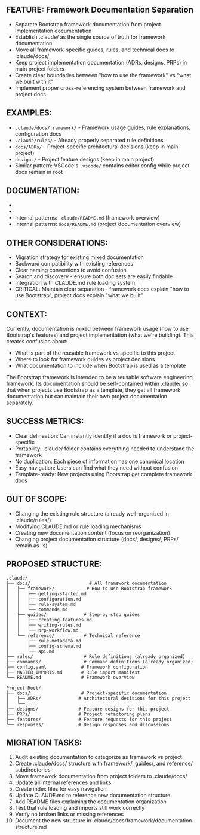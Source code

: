 ## FEATURE: Framework Documentation Separation

- Separate Bootstrap framework documentation from project implementation documentation
- Establish .claude/ as the single source of truth for framework documentation
- Move all framework-specific guides, rules, and technical docs to .claude/docs/
- Keep project implementation documentation (ADRs, designs, PRPs) in main project folders
- Create clear boundaries between "how to use the framework" vs "what we built with it"
- Implement proper cross-referencing system between framework and project docs

## EXAMPLES:

- `.claude/docs/framework/` - Framework usage guides, rule explanations, configuration docs
- `.claude/rules/` - Already properly separated rule definitions
- `docs/ADRs/` - Project-specific architectural decisions (keep in main project)
- `designs/` - Project feature designs (keep in main project)
- Similar pattern: VSCode's `.vscode/` contains editor config while project docs remain in root

## DOCUMENTATION:

- [Conventional Documentation Structure]: https://www.writethedocs.org/guide/docs-as-code/
- [Framework vs Project Documentation]: https://documentation.divio.com/
- Internal patterns: `.claude/README.md` (framework overview)
- Internal patterns: `docs/README.md` (project documentation overview)

## OTHER CONSIDERATIONS:

- Migration strategy for existing mixed documentation
- Backward compatibility with existing references
- Clear naming conventions to avoid confusion
- Search and discovery - ensure both doc sets are easily findable
- Integration with CLAUDE.md rule loading system
- CRITICAL: Maintain clear separation - framework docs explain "how to use Bootstrap", project docs explain "what we built"

## CONTEXT:

Currently, documentation is mixed between framework usage (how to use Bootstrap's features) and project implementation (what we're building). This creates confusion about:
- What is part of the reusable framework vs specific to this project
- Where to look for framework guides vs project decisions
- What documentation to include when Bootstrap is used as a template

The Bootstrap framework is intended to be a reusable software engineering framework. Its documentation should be self-contained within .claude/ so that when projects use Bootstrap as a template, they get all framework documentation but can maintain their own project documentation separately.

## SUCCESS METRICS:

- Clear delineation: Can instantly identify if a doc is framework or project-specific
- Portability: .claude/ folder contains everything needed to understand the framework
- No duplication: Each piece of information has one canonical location
- Easy navigation: Users can find what they need without confusion
- Template-ready: New projects using Bootstrap get complete framework docs

## OUT OF SCOPE:

- Changing the existing rule structure (already well-organized in .claude/rules/)
- Modifying CLAUDE.md or rule loading mechanisms
- Creating new documentation content (focus on reorganization)
- Changing project documentation structure (docs/, designs/, PRPs/ remain as-is)

## PROPOSED STRUCTURE:

```
.claude/
├── docs/                      # All framework documentation
│   ├── framework/            # How to use Bootstrap framework
│   │   ├── getting-started.md
│   │   ├── configuration.md
│   │   ├── rule-system.md
│   │   └── commands.md
│   ├── guides/              # Step-by-step guides
│   │   ├── creating-features.md
│   │   ├── writing-rules.md
│   │   └── prp-workflow.md
│   └── reference/           # Technical reference
│       ├── rule-metadata.md
│       ├── config-schema.md
│       └── api.md
├── rules/                   # Rule definitions (already organized)
├── commands/                # Command definitions (already organized)
├── config.yaml             # Framework configuration
├── MASTER_IMPORTS.md       # Rule import manifest
└── README.md               # Framework overview

Project Root/
├── docs/                   # Project-specific documentation
│   ├── ADRs/              # Architectural decisions for this project
│   └── ...
├── designs/               # Feature designs for this project
├── PRPs/                  # Project refactoring plans
├── features/              # Feature requests for this project
└── responses/             # Design responses and discussions
```

## MIGRATION TASKS:

1. Audit existing documentation to categorize as framework vs project
2. Create .claude/docs/ structure with framework/, guides/, and reference/ subdirectories
3. Move framework documentation from project folders to .claude/docs/
4. Update all internal references and links
5. Create index files for easy navigation
6. Update CLAUDE.md to reference new documentation structure
7. Add README files explaining the documentation organization
8. Test that rule loading and imports still work correctly
9. Verify no broken links or missing references
10. Document the new structure in .claude/docs/framework/documentation-structure.md